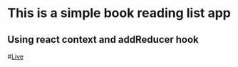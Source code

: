 # This is a simple book reading list app

## Using react context and addReducer hook

#[Live](https://book-reading-list.vercel.app/)
